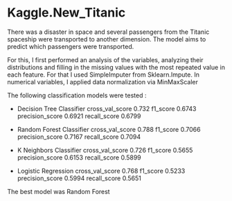 # Kaggle.New_Titanic

There was a disaster in space and several passengers from the Titanic spaceship were transported to another dimension.
The model aims to predict which passengers were transported.

For this, I first performed an analysis of the variables, analyzing their distributions and filling in the missing values with the most repeated value in each feature.
For that I used SimpleImputer from Sklearn.Impute.
In numerical variables, I applied data normalization via MinMaxScaler

The following classification models were tested :
* Decision Tree Classifier 
cross_val_score 0.732
f1_score 0.6743
precision_score 0.6921
recall_score 0.6799

* Random Forest Classifier
cross_val_score 0.788
f1_score 0.7066
precision_score 0.7167
recall_score 0.7094

* K Neighbors Classifier
cross_val_score 0.726
f1_score 0.5655
precision_score 0.6153
recall_score 0.5899

* Logistic Regression
cross_val_score 0.768
f1_score 0.5233
precision_score 0.5994
recall_score 0.5651

The best model was Random Forest
